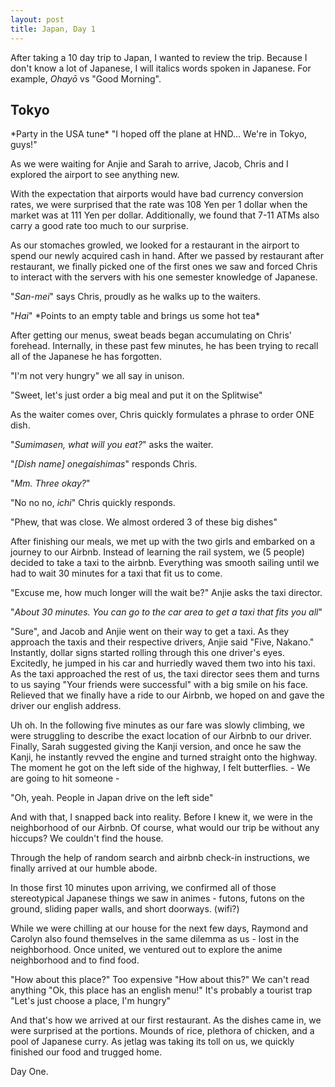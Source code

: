 ```yaml
---
layout: post
title: Japan, Day 1
---
```


After taking a 10 day trip to Japan, I wanted to review the trip. Because I don't know a lot of Japanese, I will italics words spoken in Japanese. For example, *Ohayō* vs "Good Morning".

## Tokyo

\*Party in the USA tune\* "I hoped off the plane at HND... We're in Tokyo, guys!"

As we were waiting for Anjie and Sarah to arrive, Jacob, Chris and I explored the airport to see anything new. 

With the expectation that airports would have bad currency conversion rates, we were surprised that the rate was 108 Yen per 1 dollar when the market was at 111 Yen per dollar. Additionally, we found that 7-11 ATMs also carry a good rate too much to our surprise. 

As our stomaches growled, we looked for a restaurant in the airport to spend our newly acquired cash in hand. After we passed by restaurant after restaurant, we finally picked one of the first ones we saw and forced Chris to interact with the servers with his one semester knowledge of Japanese.

"*San-mei*" says Chris, proudly as he walks up to the waiters. 

"*Hai*" \*Points to an empty table and brings us some hot tea\*

After getting our menus, sweat beads began accumulating on Chris' forehead. Internally, in these past few minutes, he has been trying to recall all of the Japanese he has forgotten. 

"I'm not very hungry" we all say in unison. 

"Sweet, let's just order a big meal and put it on the Splitwise"

As the waiter comes over, Chris quickly formulates a phrase to order ONE dish.

"*Sumimasen, what will you eat?*" asks the waiter.

"*[Dish name] onegaishimas*" responds Chris.

"*Mm. Three okay?*"

"No no no, *ichi*" Chris quickly responds.

"Phew, that was close. We almost ordered 3 of these big dishes"

After finishing our meals, we met up with the two girls and embarked on a journey to our Airbnb. Instead of learning the rail system, we (5 people) decided to take a taxi to the airbnb. Everything was smooth sailing until we had to wait 30 minutes for a taxi that fit us to come.

"Excuse me, how much longer will the wait be?" Anjie asks the taxi director. 

"*About 30 minutes. You can go to the car area to get a taxi that fits you all*"

"Sure", and Jacob and Anjie went on their way to get a taxi. As they approach the taxis and their respective drivers, Anjie said "Five, Nakano." Instantly, dollar signs started rolling through this one driver's eyes. Excitedly, he jumped in his car and hurriedly waved them two into his taxi. As the taxi approached the rest of us, the taxi director sees them and turns to us saying "Your friends were successful" with a big smile on his face. Relieved that we finally have a ride to our Airbnb, we hoped on and gave the driver our english address.

Uh oh. In the following five minutes as our fare was slowly climbing, we were struggling to describe the exact location of our Airbnb to our driver. Finally, Sarah suggested giving the Kanji version, and once he saw the Kanji, he instantly revved the engine and turned straight onto the highway. The moment he got on the left side of the highway, I felt butterflies. - We are going to hit someone - 

"Oh, yeah. People in Japan drive on the left side"

And with that, I snapped back into reality. Before I knew it, we were in the neighborhood of our Airbnb. Of course, what would our trip be without any hiccups? We couldn't find the house. 

Through the help of random search and airbnb check-in instructions, we finally arrived at our humble abode. 

In those first 10 minutes upon arriving, we confirmed all of those stereotypical Japanese things we saw in animes - futons, futons on the ground, sliding paper walls, and short doorways. (wifi?)

While we were chilling at our house for the next few days, Raymond and Carolyn also found themselves in the same dilemma as us - lost in the neighborhood. Once united, we ventured out to explore the anime neighborhood and to find food. 

"How about this place?" Too expensive
"How about this?" We can't read anything
"Ok, this place has an english menu!" It's probably a tourist trap
"Let's just choose a place, I'm hungry" 

And that's how we arrived at our first restaurant. As the dishes came in, we were surprised at the portions. Mounds of rice, plethora of chicken, and a pool of Japanese curry. As jetlag was taking its toll on us, we quickly finished our food and trugged home. 

Day One.
